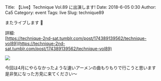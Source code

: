 Title: 【Live】Technique Vol.89 に出演します!
Date: 2018-6-05 0:30
Author: Ca5
Category: event
Tags: live
Slug: technique89

またライブします


詳細:  
[https://technique-2nd-sat.tumblr.com/post/174389139562/technique-vol89](https://technique-2nd-sat.tumblr.com/post/174389139562/technique-vol89)

![ ](https://78.media.tumblr.com/c122dbffffcb292fc8654e2226b09055/tumblr_inline_p9mlvj1xG81r204jr_1280.jpg)


今回は4月にやらなかったような速いアーメンの曲もりもりで行こうと思います  
是非気になった方見に来てください〜
